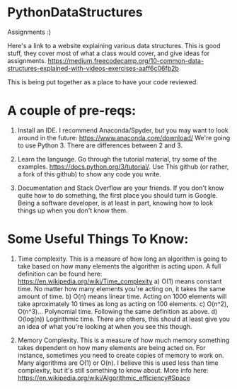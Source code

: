 # PythonDataStructures
Assignments :)

Here's a link to a website explaining various data structures.  This is good stuff, they cover most of what a class would cover, and give ideas for assignments. https://medium.freecodecamp.org/10-common-data-structures-explained-with-videos-exercises-aaff6c06fb2b

This is being put together as a place to have your code reviewed.

# A couple of pre-reqs:
1) Install an IDE. I recommend Anaconda/Spyder, but you may want to look around in the future: https://www.anaconda.com/download/  We're going to use Python 3.  There are differences between 2 and 3.

2) Learn the language.  Go through the tutorial material, try some of the examples. https://docs.python.org/3/tutorial/.  Use This github (or rather, a fork of this github) to show any code you write.

3) Documentation and Stack Overflow are your friends.  If you don't know quite how to do something, the first place you should turn is Google.  Being a software developer, is at least in part, knowing how to look things up when you don't know them.

# Some Useful Things To Know:
1) Time complexity.  This is a measure of how long an algorithm is going to take based on how many elements the algorithm is acting upon. A full definition can be found here: https://en.wikipedia.org/wiki/Time_complexity
a) O(1) means constant time.  No matter how many elements you're acting on, it takes the same amount of time.
b) O(n) means linear time.  Acting on 1000 elements will take aproximately 10 times as long as acting on 100 elements.
c) O(n^2), O(n^3)... Polynomial time.  Following the same definition as above.
d) O(log(n)) Logirithmic time.
There are others, this should at least give you an idea of what you're looking at when you see this though.

2) Memory Complexity.  This is a measure of how much memory something takes dependent on how many elements are being acted on.  For instance, sometimes you need to create copies of memory to work on.  Many algorithms are O(1) or O(n).  I believe this is used less than time complexity, but it's still something to know about.  More info here: https://en.wikipedia.org/wiki/Algorithmic_efficiency#Space

